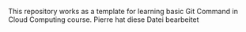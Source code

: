 This repository works as a template for learning basic Git Command in Cloud Computing course.
Pierre hat diese Datei bearbeitet
